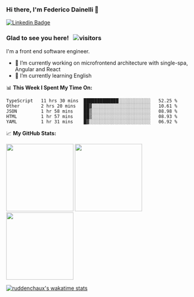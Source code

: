 ### Hi there, I'm Federico Dainelli 👋

<!--
**ruddenchaux/ruddenchaux** is a ✨ _special_ ✨ repository because its `README.md` (this file) appears on your GitHub profile.

Here are some ideas to get you started:

- 🔭 I’m currently working on ...
- 🌱 I’m currently learning ...
- 👯 I’m looking to collaborate on ...
- 🤔 I’m looking for help with ...
- 💬 Ask me about ...
- 📫 How to reach me: ...
- 😄 Pronouns: ...
- ⚡ Fun fact: ...
-->

[![Linkedin Badge](https://img.shields.io/badge/-LinkedIn-0e76a8?style=flat-square&logo=Linkedin&logoColor=white)](https://www.linkedin.com/in/federico-dainelli-ab35b996/)

### Glad to see you here! &nbsp; ![visitors](https://visitor-badge.glitch.me/badge?page_id=ruddenchaux.ruddenchaux)
I'm a front end software engineer. 

- 🔭 I’m currently working on microfrontend architecture with single-spa, Angular and React
- 🌱 I’m currently learning English

📊 **This Week I Spent My Time On:**
<!--START_SECTION:waka-->
```text
TypeScript   11 hrs 30 mins  █████████████░░░░░░░░░░░░   52.25 % 
Other        2 hrs 20 mins   ██▓░░░░░░░░░░░░░░░░░░░░░░   10.61 % 
JSON         1 hr 58 mins    ██▒░░░░░░░░░░░░░░░░░░░░░░   08.98 % 
HTML         1 hr 57 mins    ██▒░░░░░░░░░░░░░░░░░░░░░░   08.93 % 
YAML         1 hr 31 mins    █▓░░░░░░░░░░░░░░░░░░░░░░░   06.92 % 
```
<!--END_SECTION:waka-->


📈 **My GitHub Stats:**
<p>
  <img height="180em" src="https://github-readme-stats.vercel.app/api?username=ruddenchaux&show_icons=true&hide_border=true&count_private=true&include_all_commits=true&theme=dracula" />
  <img height="180em" src="https://github-readme-stats.vercel.app/api/top-langs?username=ruddenchaux&show_icons=true&layout=compact&hide_border=true&langs_count=5&theme=dracula"/>
  <img height="180em" src="https://github-readme-stats.vercel.app/api/wakatime?username=ruddenchaux&layout=compact&range=last_year&theme=dracula"/>
  
  [![ruddenchaux's wakatime stats](https://github-readme-stats.vercel.app/api/wakatime?username=ruddenchaux)](https://github.com/anuraghazra/github-readme-stats)
</p>
